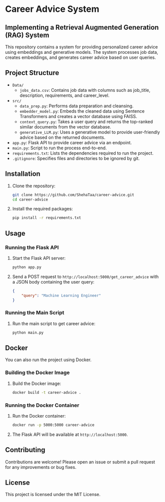 # Career Advice System
## Implementing a Retrieval Augmented Generation (RAG) System

This repository contains a system for providing personalized career advice using embeddings and generative models. The system processes job data, creates embeddings, and generates career advice based on user queries.

## Project Structure

- `Data/`
  - `jobs_data.csv`: Contains job data with columns such as job_title, description, requirements, and career_level.
- `src/`
  - `data_prep.py`: Performs data preparation and cleansing.
  - `embedder_model.py`: Embeds the cleaned data using Sentence Transformers and creates a vector database using FAISS.
  - `context_query.py`: Takes a user query and returns the top-ranked similar documents from the vector database.
  - `generative_LLM.py`: Uses a generative model to provide user-friendly advice based on the returned documents.
- `app.py`: Flask API to provide career advice via an endpoint.
- `main.py`: Script to run the process end-to-end.
- `requirements.txt`: Lists the dependencies required to run the project.
- `.gitignore`: Specifies files and directories to be ignored by git.

## Installation

1. Clone the repository:
    ```sh
    git clone https://github.com/ShehaTaa/career-advice.git
    cd career-advice
    ```

2. Install the required packages:
    ```sh
    pip install -r requirements.txt
    ```

## Usage

### Running the Flask API

1. Start the Flask API server:
    ```sh
    python app.py
    ```

2. Send a POST request to `http://localhost:5000/get_career_advice` with a JSON body containing the user query:
    ```json
    {
        "query": "Machine Learning Engineer"
    }
    ```

### Running the Main Script

1. Run the main script to get career advice:
    ```sh
    python main.py
    ```

## Docker

You can also run the project using Docker.

### Building the Docker Image

1. Build the Docker image:
    ```sh
    docker build -t career-advice .
    ```

### Running the Docker Container

1. Run the Docker container:
    ```sh
    docker run -p 5000:5000 career-advice
    ```

2. The Flask API will be available at `http://localhost:5000`.

## Contributing

Contributions are welcome! Please open an issue or submit a pull request for any improvements or bug fixes.

## License

This project is licensed under the MIT License.

